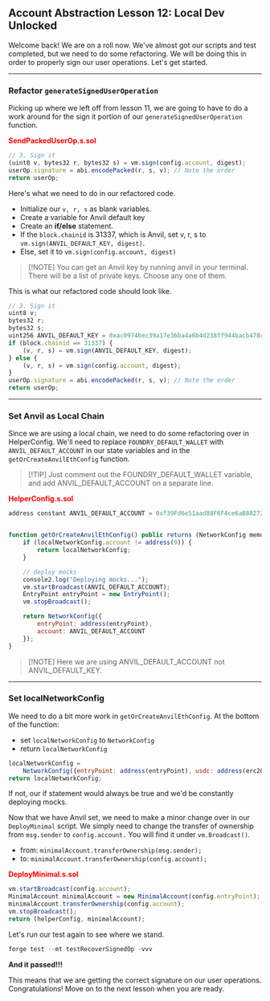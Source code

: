 ## Account Abstraction Lesson 12: Local Dev Unlocked

Welcome back! We are on a roll now. We've almost got our scripts and test completed, but we need to do some refactoring. We will be doing this in order to properly sign our user operations. Let's get started. 

---
### Refactor `generateSignedUserOperation`

Picking up where we left off from lesson 11, we are going to have to do a work around for the sign it portion of our `generateSignedUserOperation` function. 

**<span style="color:red">SendPackedUserOp.s.sol</span>**
```js
// 3. Sign it
(uint8 v, bytes32 r, bytes32 s) = vm.sign(config.account, digest);
userOp.signature = abi.encodePacked(r, s, v); // Note the order
return userOp;
```

Here's what we need to do in our refactored code. 
- Initialize our `v, r, s` as blank variables. 
- Create a variable for Anvil default key
- Create an **if/else** statement. 
- If the `block.chainid` is 31337, which is Anvil, set v, r, s to `vm.sign(ANVIL_DEFAULT_KEY, digest)`. 
- Else, set it to `vm.sign(config.account, digest)`

>[!NOTE] You can get an Anvil key by running anvil in your terminal. There will be a list of private keys. Choose any one of them.

This is what our refactored code should look like. 

```js
// 3. Sign it
uint8 v;
bytes32 r;
bytes32 s;
uint256 ANVIL_DEFAULT_KEY = 0xac0974bec39a17e36ba4a6b4d238ff944bacb478cbed5efcae784d7bf4f2ff80;
if (block.chainid == 31337) {
    (v, r, s) = vm.sign(ANVIL_DEFAULT_KEY, digest);
} else {
    (v, r, s) = vm.sign(config.account, digest);
}
userOp.signature = abi.encodePacked(r, s, v); // Note the order
return userOp;
```

---
### Set Anvil as Local Chain

Since we are using a local chain, we need to do some refactoring over in HelperConfig. We'll need to replace `FOUNDRY_DEFAULT_WALLET` with `ANVIL_DEFAULT_ACCOUNT` in our state variables and in the `getOrCreateAnvilEthConfig` function. 

>[!TIP] Just comment out the FOUNDRY_DEFAULT_WALLET variable, and add ANVIL_DEFAULT_ACCOUNT on a separate line.

**<span style="color:red">HelperConfig.s.sol</span>**
```js
address constant ANVIL_DEFAULT_ACCOUNT = 0xf39Fd6e51aad88F6F4ce6aB8827279cffFb92266;


function getOrCreateAnvilEthConfig() public returns (NetworkConfig memory) {
    if (localNetworkConfig.account != address(0)) {
        return localNetworkConfig;
    }

    // deploy mocks
    console2.log("Deploying mocks...");
    vm.startBroadcast(ANVIL_DEFAULT_ACCOUNT);
    EntryPoint entryPoint = new EntryPoint();    
    vm.stopBroadcast();    

    return NetworkConfig({
        entryPoint: address(entryPoint), 
        account: ANVIL_DEFAULT_ACCOUNT
    });    
}
```

>[!NOTE] Here we are using ANVIL_DEFAULT_ACCOUNT not ANVIL_DEFAULT_KEY.

---
### Set localNetworkConfig
We need to do a bit more work in `getOrCreateAnvilEthConfig`. At the bottom of the function:

- set `localNetworkConfig` to `NetworkConfig`
- return `localNetworkConfig`

```js
localNetworkConfig =
    NetworkConfig({entryPoint: address(entryPoint), usdc: address(erc20Mock), account: ANVIL_DEFAULT_ACCOUNT});
return localNetworkConfig;
```

If not, our if statement would always be true and we'd be constantly deploying mocks. 

Now that we have Anvil set, we need to make a minor change over in our `DeployMinimal` script. We simply need to change the transfer of ownership from `msg.sender` to `config.account.` You will find it under `vm.Broadcast()`. 

- from: `minimalAccount.transferOwnership(msg.sender);`
- to: `minimalAccount.transferOwnership(config.account);`

**<span style="color:red">DeployMinimal.s.sol</span>**
```js
vm.startBroadcast(config.account);
MinimalAccount minimalAccount = new MinimalAccount(config.entryPoint);
minimalAccount.transferOwnership(config.account);
vm.stopBroadcast();
return (helperConfig, minimalAccount);
```

Let's run our test again to see where we stand. 

```js
forge test --mt testRecoverSignedOp -vvv
```

**And it passed!!!**

This means that we are getting the correct signature on our user operations. Congratulations! Move on to the next lesson when you are ready. 